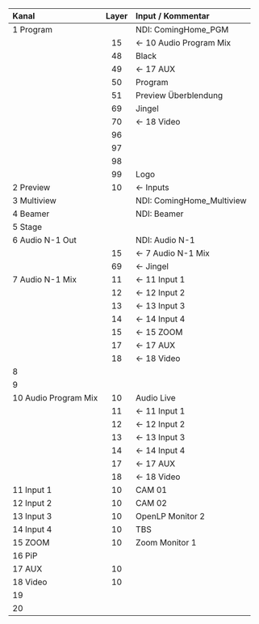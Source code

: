 | Kanal | Layer | Input / Kommentar |
|:---|:---:|:---|
| 1 Program |  | NDI: ComingHome_PGM |
|  | 15 | <- 10 Audio Program Mix |
|  | 48 | Black |
|  | 49 | <- 17 AUX |
|  | 50 | Program |
|  | 51 | Preview Überblendung |
|  | 69 | Jingel |
|  | 70 | <- 18 Video |
|  | 96 |  |
|  | 97 |  |
|  | 98 |  |
|  | 99 | Logo |
| 2 Preview | 10 | <- Inputs |
| 3 Multiview |  | NDI: ComingHome_Multiview |
| 4 Beamer |  | NDI: Beamer |
| 5 Stage |  |  |
| 6 Audio N-1 Out|  | NDI: Audio N-1 |
| | 15 | <- 7 Audio N-1 Mix |
| | 69 | <- Jingel |
| 7 Audio N-1 Mix| 11 | <- 11 Input 1 |
|  | 12 | <- 12 Input 2 |
|  | 13 | <- 13 Input 3 |
|  | 14 | <- 14 Input 4 |
|  | 15 | <- 15 ZOOM |
|  | 17 | <- 17 AUX |
|  | 18 | <- 18 Video |
| 8 |  |  |
| 9 |  |  |
| 10 Audio Program Mix | 10 | Audio Live |
|  | 11 | <- 11 Input 1 |
|  | 12 | <- 12 Input 2 |
|  | 13 | <- 13 Input 3 |
|  | 14 | <- 14 Input 4 |
|  | 17 | <- 17 AUX |
|  | 18 | <- 18 Video |
| 11 Input 1 | 10 | CAM 01 |
| 12 Input 2 | 10 | CAM 02 |
| 13 Input 3 | 10 | OpenLP Monitor 2 |
| 14 Input 4 | 10 | TBS |
| 15 ZOOM | 10 | Zoom Monitor 1 |
| 16 PiP |  |  |
| 17 AUX | 10 |  |
| 18 Video | 10 |  |
| 19 |  |  |
| 20 |  |  |  |
